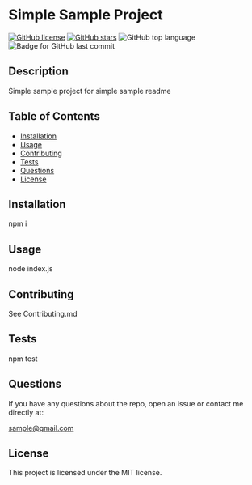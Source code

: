 # Simple Sample Project
  [![GitHub license](https://img.shields.io/github/license/stevelab1/simple-readme-generator)](https://github.com/stevelab1/simple-readme-generator/blob/main/LICENSE)
  [![GitHub stars](https://img.shields.io/github/stars/stevelab1/simple-readme-generator)](https://github.com/stevelab1/simple-readme-generator/stargazers)
  ![GitHub top language](https://img.shields.io/github/languages/top/stevelab1/simple-readme-generator?style=flat&logo=appveyor) ![Badge for GitHub last commit](https://img.shields.io/github/last-commit/stevelab1/simple-readme-generator?style=flat&logo=appveyor)
  
  ## Description 
  Simple sample project for simple sample readme

  ## Table of Contents
  * [Installation](#installation)
  * [Usage](#usage)
  * [Contributing](#contributing)
  * [Tests](#tests)
  * [Questions](#questions)
  * [License](#license) 
## Installation

  npm i

  ## Usage

  node index.js

  ## Contributing

  See Contributing.md

  ## Tests

  npm test

  ## Questions

  If you have any questions about the repo, open an issue or contact me directly at:

  sample@gmail.com

  ## License

  This project is licensed under the MIT license.

  